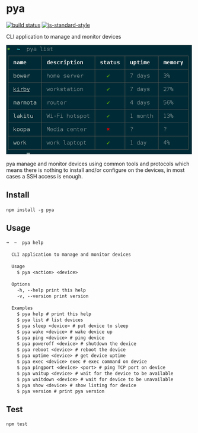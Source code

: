 pya
===

[![build status](https://img.shields.io/travis/sonnyp/pya/master.svg?style=flat-square)](https://travis-ci.org/sonnyp/pya/branches)
[![js-standard-style](https://img.shields.io/badge/code%20style-standard-brightgreen.svg?style=flat-square)](http://standardjs.com/)

CLI application to manage and monitor devices

![screenshot of "pya list"](https://raw.githubusercontent.com/sonnyp/pya/master/screenshot.png)

pya manage and monitor devices using common tools and protocols which means there is nothing to install and/or configure on the devices, in most cases a SSH access is enough.

## Install

`npm install -g pya`

## Usage

```
➜  ~  pya help

  CLI application to manage and monitor devices

  Usage
    $ pya <action> <device>

  Options
    -h, --help print this help
    -v, --version print version

  Examples
    $ pya help # print this help
    $ pya list # list devices
    $ pya sleep <device> # put device to sleep
    $ pya wake <device> # wake device up
    $ pya ping <device> # ping device
    $ pya poweroff <device> # shutdown the device
    $ pya reboot <device> # reboot the device
    $ pya uptime <device> # get device uptime
    $ pya exec <device> exec # exec command on device
    $ pya pingport <device> <port> # ping TCP port on device
    $ pya waitup <device> # wait for the device to be available
    $ pya waitdown <device> # wait for device to be unavailable
    $ pya show <device> # show listing for device
    $ pya version # print pya version
```

## Test

`npm test`
